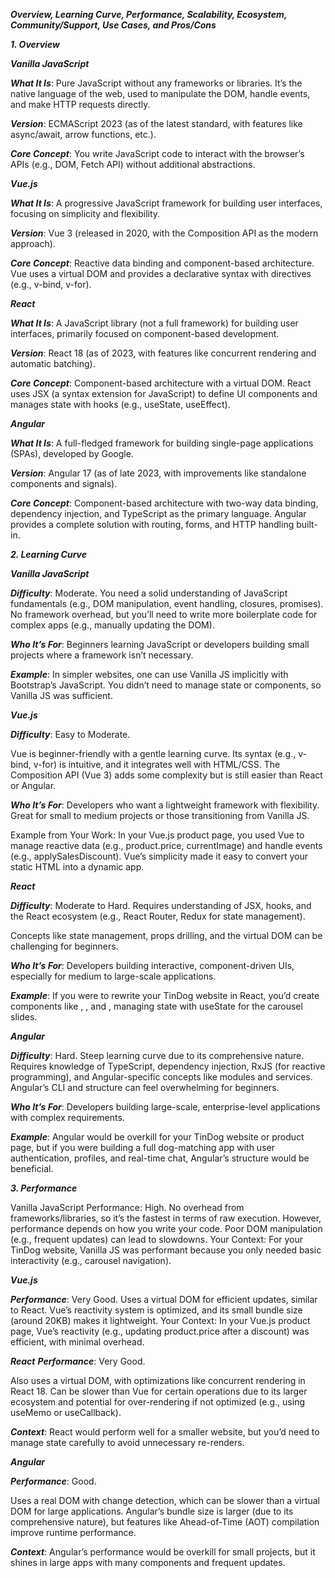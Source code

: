 ***Overview, Learning Curve, Performance, Scalability, Ecosystem, Community/Support, Use Cases, and Pros/Cons***

***1. Overview***

***Vanilla JavaScript***

***What It Is***: Pure JavaScript without any frameworks or libraries. It’s the native language of the web, used to manipulate the DOM, handle events, and make HTTP requests directly.

***Version***: ECMAScript 2023 (as of the latest standard, with features like async/await, arrow functions, etc.).

***Core Concept***: You write JavaScript code to interact with the browser’s APIs (e.g., DOM, Fetch API) without additional abstractions.

***Vue.js***

***What It Is***: A progressive JavaScript framework for building user interfaces, focusing on simplicity and flexibility.

***Version***: Vue 3 (released in 2020, with the Composition API as the modern approach).

***Core Concept***: Reactive data binding and component-based architecture. Vue uses a virtual DOM and provides a declarative syntax with directives (e.g., v-bind, v-for).

***React***

***What It Is***: A JavaScript library (not a full framework) for building user interfaces, primarily focused on component-based development.

***Version***: React 18 (as of 2023, with features like concurrent rendering and automatic batching).

***Core Concept***: Component-based architecture with a virtual DOM. React uses JSX (a syntax extension for JavaScript) to define UI components and manages state with hooks (e.g., useState, useEffect).

***Angular***

***What It Is***: A full-fledged framework for building single-page applications (SPAs), developed by Google.

***Version***: Angular 17 (as of late 2023, with improvements like standalone components and signals).

***Core Concept***: Component-based architecture with two-way data binding, dependency injection, and TypeScript as the primary language. Angular provides a complete solution with routing, forms, and HTTP handling built-in.

***2. Learning Curve***

***Vanilla JavaScript***

***Difficulty***: Moderate.
You need a solid understanding of JavaScript fundamentals (e.g., DOM manipulation, event handling, closures, promises).
No framework overhead, but you’ll need to write more boilerplate code for complex apps (e.g., manually updating the DOM).

***Who It’s For***: Beginners learning JavaScript or developers building small projects where a framework isn’t necessary.

***Example***: In simpler websites, one can use Vanilla JS implicitly with Bootstrap’s JavaScript. You didn’t need to manage state or components, so Vanilla JS was sufficient.

***Vue.js***

***Difficulty***: Easy to Moderate.

Vue is beginner-friendly with a gentle learning curve. Its syntax (e.g., v-bind, v-for) is intuitive, and it integrates well with HTML/CSS.
The Composition API (Vue 3) adds some complexity but is still easier than React or Angular.

***Who It’s For***: Developers who want a lightweight framework with flexibility. Great for small to medium projects or those transitioning from Vanilla JS.

Example from Your Work: In your Vue.js product page, you used Vue to manage reactive data (e.g., product.price, currentImage) and handle events (e.g., applySalesDiscount). Vue’s simplicity made it easy to convert your static HTML into a dynamic app.

***React***

***Difficulty***: Moderate to Hard.
Requires understanding of JSX, hooks, and the React ecosystem (e.g., React Router, Redux for state management).

Concepts like state management, props drilling, and the virtual DOM can be challenging for beginners.

***Who It’s For***: Developers building interactive, component-driven UIs, especially for medium to large-scale applications.

***Example***: If you were to rewrite your TinDog website in React, you’d create components like <Navbar>, <Feature>, and <TestimonialCarousel>, managing state with useState for the carousel slides.

***Angular***

***Difficulty***: Hard.
Steep learning curve due to its comprehensive nature. Requires knowledge of TypeScript, dependency injection, RxJS (for reactive programming), and Angular-specific concepts like modules and services.
Angular’s CLI and structure can feel overwhelming for beginners.

***Who It’s For***: Developers building large-scale, enterprise-level applications with complex requirements.

***Example***: Angular would be overkill for your TinDog website or product page, but if you were building a full dog-matching app with user authentication, profiles, and real-time chat, Angular’s structure would be beneficial.

***3. Performance***

Vanilla JavaScript
Performance: High.
No overhead from frameworks/libraries, so it’s the fastest in terms of raw execution.
However, performance depends on how you write your code. Poor DOM manipulation (e.g., frequent updates) can lead to slowdowns.
Your Context: For your TinDog website, Vanilla JS was performant because you only needed basic interactivity (e.g., carousel navigation).

***Vue.js***

***Performance***: Very Good.
Uses a virtual DOM for efficient updates, similar to React.
Vue’s reactivity system is optimized, and its small bundle size (around 20KB) makes it lightweight.
Your Context: In your Vue.js product page, Vue’s reactivity (e.g., updating product.price after a discount) was efficient, with minimal overhead.

***React***
***Performance***: Very Good.

Also uses a virtual DOM, with optimizations like concurrent rendering in React 18.
Can be slower than Vue for certain operations due to its larger ecosystem and potential for over-rendering if not optimized (e.g., using useMemo or useCallback).

***Context***: React would perform well for a smaller website, but you’d need to manage state carefully to avoid unnecessary re-renders.

***Angular***

***Performance***: Good.

Uses a real DOM with change detection, which can be slower than a virtual DOM for large applications.
Angular’s bundle size is larger (due to its comprehensive nature), but features like Ahead-of-Time (AOT) compilation improve runtime performance.

***Context***: Angular’s performance would be overkill for small projects, but it shines in large apps with many components and frequent updates.
